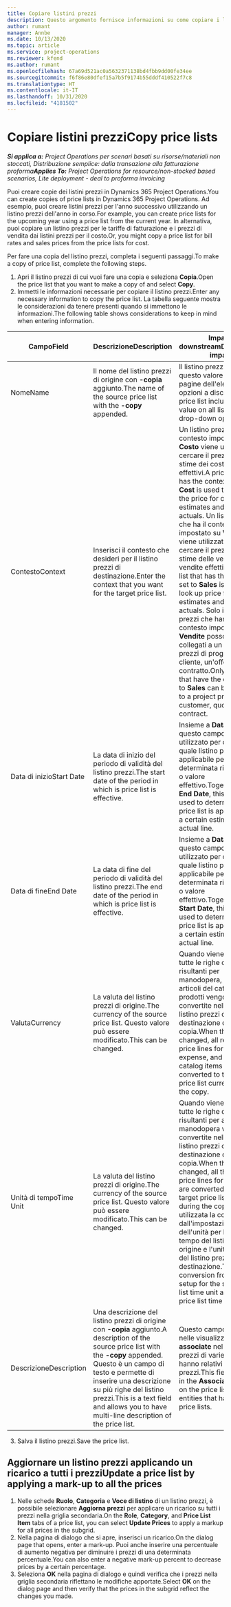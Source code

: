 ```yaml
---
title: Copiare listini prezzi
description: Questo argomento fornisce informazioni su come copiare i listini prezzi in Project Operations.
author: rumant
manager: Annbe
ms.date: 10/13/2020
ms.topic: article
ms.service: project-operations
ms.reviewer: kfend
ms.author: rumant
ms.openlocfilehash: 67a69d521ac0a5632371138bd4fbb9dd00fe34ee
ms.sourcegitcommit: f6f86e80dfef15a7b5f9174b55dddf410522f7c8
ms.translationtype: HT
ms.contentlocale: it-IT
ms.lasthandoff: 10/31/2020
ms.locfileid: "4181502"
---
```

# <a name="copy-price-lists"></a><span data-ttu-id="163f1-103">Copiare listini prezzi</span><span class="sxs-lookup"><span data-stu-id="163f1-103">Copy price lists</span></span>

<span data-ttu-id="163f1-104">_**Si applica a:** Project Operations per scenari basati su risorse/materiali non stoccati, Distribuzione semplice: dalla transazione alla fatturazione proforma_</span><span class="sxs-lookup"><span data-stu-id="163f1-104">_**Applies To:** Project Operations for resource/non-stocked based scenarios, Lite deployment - deal to proforma invoicing_</span></span>

<span data-ttu-id="163f1-105">Puoi creare copie dei listini prezzi in Dynamics 365 Project Operations.</span><span class="sxs-lookup"><span data-stu-id="163f1-105">You can create copies of price lists in Dynamics 365 Project Operations.</span></span> <span data-ttu-id="163f1-106">Ad esempio, puoi creare listini prezzi per l'anno successivo utilizzando un listino prezzi dell'anno in corso.</span><span class="sxs-lookup"><span data-stu-id="163f1-106">For example, you can create price lists for the upcoming year using a price list from the current year.</span></span>  <span data-ttu-id="163f1-107">In alternativa, puoi copiare un listino prezzi per le tariffe di fatturazione e i prezzi di vendita dai listini prezzi per il costo.</span><span class="sxs-lookup"><span data-stu-id="163f1-107">Or, you might copy a price list for bill rates and sales prices from the price lists for cost.</span></span> 

<span data-ttu-id="163f1-108">Per fare una copia del listino prezzi, completa i seguenti passaggi.</span><span class="sxs-lookup"><span data-stu-id="163f1-108">To make a copy of price list, complete the following steps.</span></span>

1. <span data-ttu-id="163f1-109">Apri il listino prezzi di cui vuoi fare una copia e seleziona **Copia**.</span><span class="sxs-lookup"><span data-stu-id="163f1-109">Open the price list that you want to make a copy of and select **Copy**.</span></span>
2. <span data-ttu-id="163f1-110">Immetti le informazioni necessarie per copiare il listino prezzi.</span><span class="sxs-lookup"><span data-stu-id="163f1-110">Enter any necessary information to copy the price list.</span></span> <span data-ttu-id="163f1-111">La tabella seguente mostra le considerazioni da tenere presenti quando si immettono le informazioni.</span><span class="sxs-lookup"><span data-stu-id="163f1-111">The following table shows considerations to keep in mind when entering information.</span></span>

| <span data-ttu-id="163f1-112">Campo</span><span class="sxs-lookup"><span data-stu-id="163f1-112">Field</span></span> | <span data-ttu-id="163f1-113">Descrizione</span><span class="sxs-lookup"><span data-stu-id="163f1-113">Description</span></span> | <span data-ttu-id="163f1-114">Impatto downstream</span><span class="sxs-lookup"><span data-stu-id="163f1-114">Downstream impact</span></span> |
| --- | --- | --- |
| <span data-ttu-id="163f1-115">Nome</span><span class="sxs-lookup"><span data-stu-id="163f1-115">Name</span></span> | <span data-ttu-id="163f1-116">Il nome del listino prezzi di origine con **-copia** aggiunto.</span><span class="sxs-lookup"><span data-stu-id="163f1-116">The name of the source price list with the **-copy** appended.</span></span> | <span data-ttu-id="163f1-117">Il listino prezzi include questo valore in tutte le pagine dell'elenco e nelle opzioni a discesa.</span><span class="sxs-lookup"><span data-stu-id="163f1-117">The price list includes this value on all list pages and drop-down options.</span></span> |
| <span data-ttu-id="163f1-118">Contesto</span><span class="sxs-lookup"><span data-stu-id="163f1-118">Context</span></span> | <span data-ttu-id="163f1-119">Inserisci il contesto che desideri per il listino prezzi di destinazione.</span><span class="sxs-lookup"><span data-stu-id="163f1-119">Enter the context that you want for the target price list.</span></span> | <span data-ttu-id="163f1-120">Un listino prezzi che ha il contesto impostato su **Costo** viene utilizzato per cercare il prezzo per le stime dei costi e i costi effettivi.</span><span class="sxs-lookup"><span data-stu-id="163f1-120">A price list that has the context set to **Cost** is used to look up the price for cost estimates and cost actuals.</span></span> <span data-ttu-id="163f1-121">Un listino prezzi che ha il contesto impostato su **Vendite** viene utilizzato per cercare il prezzo per le stime delle vendite e le vendite effettive.</span><span class="sxs-lookup"><span data-stu-id="163f1-121">A price list that has the context set to **Sales** is used to look up price for sales estimates and sales actuals.</span></span> <span data-ttu-id="163f1-122">Solo i listini prezzi che hanno il contesto impostato su **Vendite** possono essere collegati a un listino prezzi di progetto per un cliente, un'offerta o un contratto.</span><span class="sxs-lookup"><span data-stu-id="163f1-122">Only price lists that have the context set to **Sales** can be attached to a project price list for a customer, quotes, or contract.</span></span> |
| <span data-ttu-id="163f1-123">Data di inizio</span><span class="sxs-lookup"><span data-stu-id="163f1-123">Start Date</span></span> | <span data-ttu-id="163f1-124">La data di inizio del periodo di validità del listino prezzi.</span><span class="sxs-lookup"><span data-stu-id="163f1-124">The start date of the period in which is price list is effective.</span></span> | <span data-ttu-id="163f1-125">Insieme a **Data di fine**, questo campo viene utilizzato per determinare quale listino prezzi è applicabile per una determinata riga di stima o valore effettivo.</span><span class="sxs-lookup"><span data-stu-id="163f1-125">Together with **End Date**, this field is used to determine which price list is applicable for a certain estimate or actual line.</span></span> |
| <span data-ttu-id="163f1-126">Data di fine</span><span class="sxs-lookup"><span data-stu-id="163f1-126">End Date</span></span> | <span data-ttu-id="163f1-127">La data di fine del periodo di validità del listino prezzi.</span><span class="sxs-lookup"><span data-stu-id="163f1-127">The end date of the period in which is price list is effective.</span></span> | <span data-ttu-id="163f1-128">Insieme a **Data di inizio**, questo campo viene utilizzato per determinare quale listino prezzi è applicabile per una determinata riga di stima o valore effettivo.</span><span class="sxs-lookup"><span data-stu-id="163f1-128">Together with **Start Date**, this field is used to determine which price list is applicable for a certain estimate or actual line.</span></span> |
| <span data-ttu-id="163f1-129">Valuta</span><span class="sxs-lookup"><span data-stu-id="163f1-129">Currency</span></span> | <span data-ttu-id="163f1-130">La valuta del listino prezzi di origine.</span><span class="sxs-lookup"><span data-stu-id="163f1-130">The currency of the source price list.</span></span> <span data-ttu-id="163f1-131">Questo valore può essere modificato.</span><span class="sxs-lookup"><span data-stu-id="163f1-131">This can be changed.</span></span> | <span data-ttu-id="163f1-132">Quando viene modificato, tutte le righe di prezzo risultanti per manodopera, spese e articoli del catalogo prodotti vengono convertite nella valuta del listino prezzi di destinazione durante la copia.</span><span class="sxs-lookup"><span data-stu-id="163f1-132">When this is changed, all resulting price lines for labor, expense, and product catalog items are converted to the target price list currency during the copy.</span></span> |
| <span data-ttu-id="163f1-133">Unità di tempo</span><span class="sxs-lookup"><span data-stu-id="163f1-133">Time Unit</span></span> | <span data-ttu-id="163f1-134">La valuta del listino prezzi di origine.</span><span class="sxs-lookup"><span data-stu-id="163f1-134">The currency of the source price list.</span></span> <span data-ttu-id="163f1-135">Questo valore può essere modificato.</span><span class="sxs-lookup"><span data-stu-id="163f1-135">This can be changed.</span></span> | <span data-ttu-id="163f1-136">Quando viene modificato, tutte le righe di prezzo risultanti per articoli di manodopera vengono convertite nell'unità del listino prezzi di destinazione durante la copia.</span><span class="sxs-lookup"><span data-stu-id="163f1-136">When this is changed, all the resulting price lines for labor items are converted to the target price list unit during the copy.</span></span> <span data-ttu-id="163f1-137">Viene utilizzata la conversione dall'impostazione dell'unità per l'unità di tempo del listino prezzi di origine e l'unità di tempo del listino prezzi di destinazione.</span><span class="sxs-lookup"><span data-stu-id="163f1-137">The conversion from the unit setup for the source price list time unit and target price list time unit is used.</span></span> |
| <span data-ttu-id="163f1-138">Descrizione</span><span class="sxs-lookup"><span data-stu-id="163f1-138">Description</span></span> | <span data-ttu-id="163f1-139">Una descrizione del listino prezzi di origine con **-copia** aggiunto.</span><span class="sxs-lookup"><span data-stu-id="163f1-139">A description of the source price list with the **-copy** appended.</span></span> <span data-ttu-id="163f1-140">Questo è un campo di testo e permette di inserire una descrizione su più righe del listino prezzi.</span><span class="sxs-lookup"><span data-stu-id="163f1-140">This is a text field and allows you to have multi-line description of the price list.</span></span> | <span data-ttu-id="163f1-141">Questo campo è mostrato nelle visualizzazioni **associate** nel listino prezzi di varie entità che hanno relativi listini prezzi.</span><span class="sxs-lookup"><span data-stu-id="163f1-141">This field is shown in the **Associated** views on the price list in various entities that have related price lists.</span></span> |

3. <span data-ttu-id="163f1-142">Salva il listino prezzi.</span><span class="sxs-lookup"><span data-stu-id="163f1-142">Save the price list.</span></span> 

## <a name="update-a-price-list-by-applying-a-mark-up-to-all-the-prices"></a><span data-ttu-id="163f1-143">Aggiornare un listino prezzi applicando un ricarico a tutti i prezzi</span><span class="sxs-lookup"><span data-stu-id="163f1-143">Update a price list by applying a mark-up to all the prices</span></span>

1. <span data-ttu-id="163f1-144">Nelle schede **Ruolo**, **Categoria** e **Voce di listino** di un listino prezzi, è possibile selezionare **Aggiorna prezzi** per applicare un ricarico su tutti i prezzi nella griglia secondaria.</span><span class="sxs-lookup"><span data-stu-id="163f1-144">On the **Role**, **Category**, and **Price List Item** tabs of a price list, you can select **Update Prices** to apply a markup for all prices in the subgrid.</span></span> 
2. <span data-ttu-id="163f1-145">Nella pagina di dialogo che si apre, inserisci un ricarico.</span><span class="sxs-lookup"><span data-stu-id="163f1-145">On the dialog page that opens, enter a mark-up.</span></span> <span data-ttu-id="163f1-146">Puoi anche inserire una percentuale di aumento negativa per diminuire i prezzi di una determinata percentuale.</span><span class="sxs-lookup"><span data-stu-id="163f1-146">You can also enter a negative mark-up percent to decrease prices by a certain percentage.</span></span> 
3. <span data-ttu-id="163f1-147">Seleziona **OK** nella pagina di dialogo e quindi verifica che i prezzi nella griglia secondaria riflettano le modifiche apportate.</span><span class="sxs-lookup"><span data-stu-id="163f1-147">Select **OK** on the dialog page and then verify that the prices in the subgrid reflect the changes you made.</span></span>
